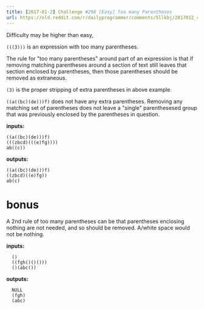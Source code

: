 ```yaml
---
title: [2017-01-2] Challenge #298 [Easy] Too many Parentheses
url: https://old.reddit.com/r/dailyprogrammer/comments/5llkbj/2017012_challenge_298_easy_too_many_parentheses/
---
```


Difficulty may be higher than easy,

`(((3)))` is an expression with too many parentheses.

The rule for "too many parentheses" around part of an expression is that if removing matching parentheses around a section of text still leaves that section enclosed by parentheses, then those parentheses should be removed as extraneous.

`(3)` is the proper stripping of extra parentheses in above example.

`((a((bc)(de)))f)` does not have any extra parentheses.  Removing any matching set of parentheses does not leave a "single" parenthesesed group that was previously enclosed by the parentheses in question.

**inputs:**

    ((a((bc)(de)))f)  
    (((zbcd)(((e)fg))))
    ab((c))

**outputs:** 

    ((a((bc)(de)))f)  
    ((zbcd)((e)fg))
    ab(c)

# bonus
 A 2nd rule of too many parentheses can be that parentheses enclosing nothing are not needed, and so should be removed.  A/white space would not be nothing.

**inputs:**  

      ()
      ((fgh()()()))
      ()(abc())

**outputs:** 

      NULL
      (fgh)
      (abc)